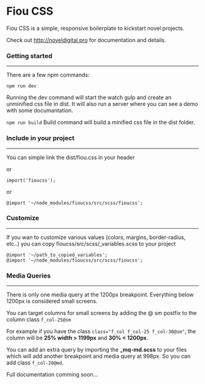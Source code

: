 # Fiou CSS

Fiou CSS is a simple, responsive boilerplate to kickstart novel projects.

Check out <http://noveldigital.pro> for documentation and details.

### Getting started
---

There are a few npm commands:

`npm run dev`

Running the dev command will start the watch gulp
and create an unminified css file in dist.
It will also run a server where you can see a demo with some documantation.

`npm run build`
Build command will build a minified css file in the dist folder.

### Include in your project
---
You can simple link the dist/fiou.css in your header

or

`import('fioucss');`

or

`@import '~/node_modules/fioucss/src/scss/fioucss';`


### Customize
---
If you wan to customize various values (colors, margins, border-radius, etc..)
you can copy fioucss/src/scss/_variables.scss to your project
```
@import '~/path_to_copied_variables';
@import '~/node_modules/fioucss/src/scss/fioucss';
```
### Media Queries
---
There is only one media query at the 1200px breakpoint.
Everything below 1200px is considered small screens.

You can target columns for small screens by adding the @ sm postfix to the column class `f_col-25@sm`

For example if you have the class `class="f_col f_col-25 f_col-30@sm"`, the column will be **25% width > 1199px** and **30% < 1200px**.

You can add an extra query by importing the **_mq-md.scss** to your files which will add another breakpoint and media query at 998px.
So you can add class `f_col-20@md`.

Full documentation comming soon...
